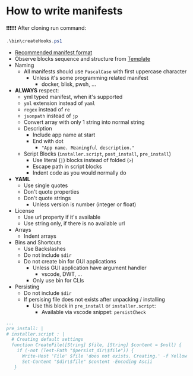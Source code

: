 # How to write manifests

❗❗❗❗❗❗ After cloning run command:

```powershell
.\bin\createHooks.ps1
```

- [Recommended manifest format][Template]
- Observe blocks sequence and structure from [Template][Template]
- Naming
    - All manifests should use `PascalCase` with first uppercase character
        - Unless it's some programming related manifest
            - docker, blisk, pwsh, ...
- **ALWAYS** respect:
    - yml typed manifest, when it's supported
    - `yml` extension instead of `yaml`
    - `regex` instead of `re`
    - `jsonpath` instead of `jp`
    - Convert array with only 1 string into normal string
    - Description
        - Include app name at start
        - End with dot
            - `"App name. Meaningful description."`
    - Script Blocks (`installer.script`, `post_install`, `pre_install`)
        - Use literal (`|`) blocks instead of folded (`>`)
        - Escape path in script blocks
        - Indent code as you would normally do
- **YAML**
    - Use single quotes
    - Don't quote properties
    - Don't quote strings
        - Unless version is number (integer or float)
- License
    - Use url property if it's available
    - Use string only, if there is no available url
- Arrays
    - Indent arrays
- Bins and Shortcuts
    - Use Backslashes
    - Do not include `$dir`
    - Do not create bin for GUI applications
        - Unless GUI application have argument handler
            - vscode, DWT, ...
        - Only use bin for CLIs
- Persisting
    - Do not include `$dir`
    - If persising file does not exists after unpacking / installing
        - Use this block in `pre_install` or `installer.script`:
            - Available via vscode snippet: `persistCheck`

```yml
...
pre_install: |
# installer.script : |
  # Creating default settings
  function CreateFile([String] $file, [String] $content = $null) {
    if (-not (Test-Path "$persist_dir\$file")) {
      Write-Host 'File' $file 'does not exists. Creating.' -f Yellow
      Set-Content "$dir\$file" $content -Encoding Ascii
   }
```

[Template]: ../.vscode/Template.yml
